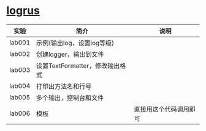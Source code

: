 # [logrus](https://github.com/sirupsen/logrus)

|实验|简介|说明|
|---|---|---|
|lab001|示例(输出log，设置log等级)| |
|lab002|创建logger，输出到文件| |
|lab003|设置TextFormatter，修改输出格式| |
|lab004|打印出方法名和行号| |
|lab005|多个输出，控制台和文件| |
|lab006|模板|直接用这个代码调用即可 |